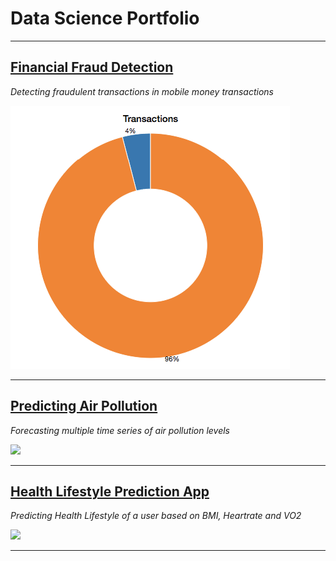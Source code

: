 # Data Science Portfolio

---

## [Financial Fraud Detection](/fraud)
*Detecting fraudulent transactions in mobile money transactions*

<img src="images/fraud.png?raw=true"/>

---

## [Predicting Air Pollution ](/pollution)
*Forecasting multiple time series of air pollution levels*

<img src="images/pollution.png?raw=true"/>

---

## [Health Lifestyle Prediction App](/health)
*Predicting Health Lifestyle of a user based on BMI, Heartrate and VO2*

<img src="images/health.PNG?raw=true"/>

---

